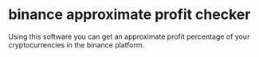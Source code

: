 # binance approximate profit checker
Using this software you can get an approximate profit percentage of your cryptocurrencies in the binance platform. 
